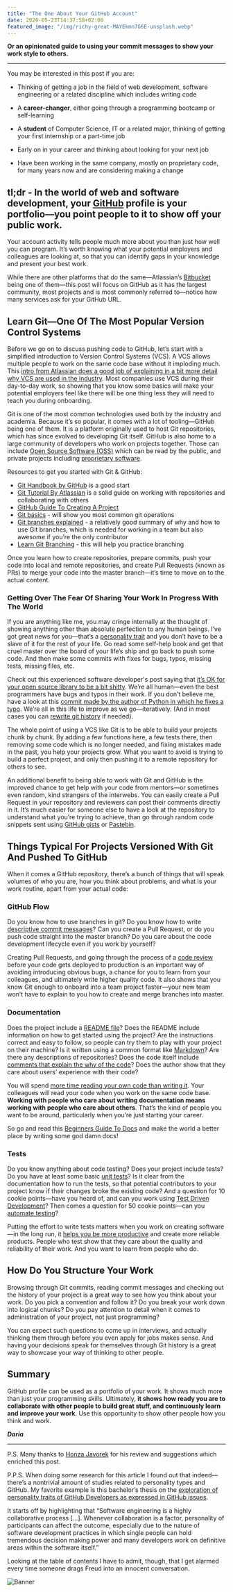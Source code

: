 ```yaml
---
title: "The One About Your GitHub Account"
date: 2020-05-23T14:37:58+02:00
featured_image: "/img/richy-great-MAYEkmn7G6E-unsplash.webp"
---
```


**Or an opinionated guide to using your commit messages to show your work style to others.**

---

You may be interested in this post if you are:

* Thinking of getting a job in the field of web development, software engineering or a related discipline which includes writing code
* A **career-changer**, either going through a programming bootcamp or self-learning
* A **student** of Computer Science, IT or a related major, thinking of getting your first internship or a part-time job

* Early on in your career and thinking about looking for your next job
* Have been working in the same company, mostly on proprietary code, for many years now and are considering making a change

## tl;dr - In the world of web and software development, your [GitHub](https://github.com/) profile is your portfolio—you point people to it to show off your public work.

Your account activity tells people much more about you than just how well you can program. It’s worth knowing what your potential employers and colleagues are looking at, so that you can identify gaps in your knowledge and present your best work.

While there are other platforms that do the same—Atlassian’s [Bitbucket](https://bitbucket.org/) being one of them—this post will focus on GitHub as it has the largest community, most projects and is most commonly referred to—notice how many services ask for your GitHub URL.

## Learn Git—One Of The Most Popular Version Control Systems

Before we go on to discuss pushing code to GitHub, let’s start with a simplified introduction to Version Control Systems (VCS). A VCS allows multiple people to work on the same code base without it imploding much. This [intro from Atlassian does a good job of explaining in a bit more detail why VCS are used in the industry](https://www.atlassian.com/git/tutorials/what-is-version-control). Most companies use VCS during their day-to-day work, so showing that you know some basics will make your potential employers feel like there will be one thing less they will need to teach you during onboarding.

Git is one of the most common technologies used both by the industry and academia. Because it’s so popular, it comes with a lot of tooling—GitHub being one of them. It is a platform originally used to host Git repositories, which has since evolved to developing Git itself. GitHub is also home to a large community of developers who work on projects together. Those can include [Open Source Software (OSS)](https://learning.lpi.org/en/learning-materials/010-160/1/1.3/1.3_01/) which can be read by the public, and private projects including [proprietary software](https://en.wikipedia.org/wiki/Proprietary_software).

Resources to get you started with Git & GitHub:

* [Git Handbook by GitHub](https://guides.github.com/introduction/git-handbook/) is a good start
* [Git Tutorial By Atlassian](https://www.atlassian.com/git/tutorials/setting-up-a-repository) is a solid guide on working with repositories and collaborating with others
* [GitHub Guide To Creating A Project](https://guides.github.com/activities/hello-world/)
* [Git basics](http://rogerdudler.github.io/git-guide/) - will show you most common git operations
* [Git branches explained](https://www.youtube.com/watch?v=JTE2Fn_sCZs) - a relatively good summary of why and how to use Git branches, which is needed for working in a team but also awesome if you’re the only contributor
* [Learn Git Branching](https://learngitbranching.js.org/) - this will help you practice branching

Once you learn how to create repositories, prepare commits, push your code into local and remote repositories, and create Pull Requests (known as PRs) to merge your code into the master branch—it’s time to move on to the actual content.

### Getting Over The Fear Of Sharing Your Work In Progress With The World

If you are anything like me, you may cringe internally at the thought of showing anything other than absolute perfection to any human beings. I’ve got great news for you—that’s a [personality trait](https://en.wikipedia.org/wiki/Perfectionism_(psychology)) and you don’t have to be a slave of it for the rest of your life. Go read some self-help book and get that cruel master over the board of your life’s ship and go back to push some code. And then make some commits with fixes for bugs, typos, missing tests, missing files, etc.

Check out this experienced software developer's post saying that [it’s OK for your open source library to be a bit shitty](https://www.drmaciver.com/2015/04/its-ok-for-your-open-source-library-to-be-a-bit-shitty/). We’re all human—even the best programmers have bugs and typos in their work. If you don’t believe me, have a look at this [commit made by the author of Python in which he fixes a typo](https://github.com/gvanrossum/500lines/commit/aff34bb8b6ed8d5cfe6da5cc0ce3438f72d34522). We’re all in this life to improve as we go—iteratively. (And in most cases you can [rewrite git history](https://stackoverflow.com/questions/8981194/changing-git-commit-message-after-push-given-that-no-one-pulled-from-remote) if needed).

The whole point of using a VCS like Git is to be able to build your projects chunk by chunk. By adding a few functions here, a few tests there, then removing some code which is no longer needed, and fixing mistakes made in the past, you help your projects grow. What you want to avoid is trying to build a perfect project, and only then pushing it to a remote repository for others to see.

An additional benefit to being able to work with Git and GitHub is the improved chance to get help with your code from mentors—or sometimes even random, kind strangers of the interwebs. You can easily create a Pull Request in your repository and reviewers can post their comments directly in it. It’s much easier for someone else to have a look at the repository to understand what you’re trying to achieve, than go through random code snippets sent using [GitHub gists](https://gist.github.com/) or [Pastebin](https://pastebin.com/).

## Things Typical For Projects Versioned With Git And Pushed To GitHub

When it comes a GitHub repository, there’s a bunch of things that will speak volumes of who you are, how you think about problems, and what is your work routine, apart from your actual code:

### GitHub Flow

Do you know how to use branches in git? Do you know how to write [descriptive commit messages](https://chris.beams.io/posts/git-commit/)? Can you create a Pull Request, or do you push code straight into the master branch? Do you care about the code development lifecycle even if you work by yourself?

Creating Pull Requests, and going through the process of a [code review](https://smartbear.com/learn/code-review/what-is-code-review/) before your code gets deployed to production is an important way of avoiding introducing obvious bugs, a chance for you to learn from your colleagues, and ultimately write higher quality code. It also shows that you know Git enough to onboard into a team project faster—your new team won’t have to explain to you how to create and merge branches into master.

### Documentation

Does the project include a [README file](https://help.github.com/en/github/creating-cloning-and-archiving-repositories/about-readmes)? Does the README include information on how to get started using the project? Are the instructions correct and easy to follow, so people can try them to play with your project on their machine? Is it written using a common format like [Markdown](https://guides.github.com/features/mastering-markdown/)? Are there any descriptions of repositories? Does the code itself include [comments that explain the why of the code](https://blog.codinghorror.com/code-tells-you-how-comments-tell-you-why/)? Does the author show that they care about users’ experience with their code?

You will spend [more time reading your own code than writing it](https://www.goodreads.com/quotes/835238-indeed-the-ratio-of-time-spent-reading-versus-writing-is). Your colleagues will read your code when you work on the same code base. **Working with people who care about writing documentation means working with people who care about others**. That’s the kind of people you want to be around, particularly when you’re just starting your career.

So go and read this [Beginners Guide To Docs](https://www.writethedocs.org/guide/writing/beginners-guide-to-docs/) and make the world a better place by writing some god damn docs!

### Tests

Do you know anything about code testing? Does your project include tests? Do you have at least some basic [unit tests](http://softwaretestingfundamentals.com/unit-testing/)? Is it clear from the documentation how to run the tests, so that potential contributors to your project know if their changes broke the existing code? And a question for 10 cookie points—have you heard of, and can you work using [Test Driven Development](https://www.freecodecamp.org/news/test-driven-development-what-it-is-and-what-it-is-not-41fa6bca02a2/)? Then comes a question for 50 cookie points—can you [automate testing](https://smartbear.com/learn/automated-testing/what-is-automated-testing/)?

Putting the effort to write tests matters when you work on creating software—in the long run, it [helps you be more productive](https://medium.com/@richbray/why-should-you-write-tests-910a3175d33c) and create more reliable products. People who test show that they care about the quality and reliability of their work. And you want to learn from people who do.

## How Do You Structure Your Work

Browsing through Git commits, reading commit messages and checking out the history of your project is a great way to see how you think about your work. Do you pick a convention and follow it? Do you break your work down into logical chunks? Do you pay attention to detail when it comes to administration of your project, not just programming?

You can expect such questions to come up in interviews, and actually thinking them through before you even apply for jobs makes sense. And having your decisions speak for themselves through Git history is a great way to showcase your way of thinking to other people.

## Summary

GitHub profile can be used as a portfolio of your work. It shows much more than just your programming skills. Ultimately, **it shows how ready you are to collaborate with other people to build great stuff, and continuously learn and improve your work**. Use this opportunity to show other people how you think and work.

_**Daria**_

---

P.S. Many thanks to [Honza Javorek](https://honzajavorek.cz/) for his review and suggestions which enriched this post.

P.P.S. When doing some research for this article I found out that indeed—there’s a nontrivial amount of studies related to personality types and GitHub. My favorite example is this bachelor’s thesis on the [exploration of personality traits of GitHub Developers as expressed in GitHub issues](https://elib.uni-stuttgart.de/handle/11682/10641).

It starts off by highlighting that “Software engineering is a highly collaborative process [...]. Whenever collaboration is a factor, personality of participants can affect the outcome, especially due to the nature of software development practices in which single people can hold tremendous decision making power and many developers work on definitive areas within the software itself.”

Looking at the table of contents I have to admit, though, that I get alarmed every time someone drags Freud into an innocent conversation.

![Banner](/images/dg-tcp-2.jpeg)
